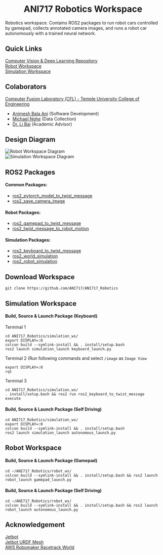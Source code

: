 
<p align="center">
  <h1 align="center">ANI717 Robotics Workspace</h1>
</p>

Robotics workspace. Contains ROS2 packages to run robot cars controlled by gamepad, collects annotated camera images, and runs a robot car autonomously with a trained neural network.<br/>

## Quick Links
[Computer Vision & Deep Learning Repository](https://github.com/ANI717/Self_Driving_CV_Repository)<br/>
[Robot Workspace](https://github.com/ANI717/ANI717_Robotics/tree/main/robot_ws)<br/>
[Simulation Workspace](https://github.com/ANI717/ANI717_Robotics/tree/main/simulation_ws)<br/>

## Colaborators
[Computer Fusion Laboratory (CFL) - Temple University College of Engineering](https://sites.temple.edu/cflab/people/)
* [Animesh Bala Ani](https://www.linkedin.com/in/ani717/) (Software Development)<br/>
* [Michael Nghe](https://sites.temple.edu/cflab/people/) (Data Collection)<br/>
* [Dr. Li Bai](https://engineering.temple.edu/about/faculty-staff/li-bai-lbai) (Academic Advisor)<br/>

## Design Diagram
<img src="https://github.com/ANI717/ANI717_Robotics/blob/main/Robot%20Workspace.png" alt="Robot Workspace Diagram" class="inline"/><br/>
<img src="https://github.com/ANI717/ANI717_Robotics/blob/main/Simulation%20Workspace.png" alt="Simulation Workspace Diagram" class="inline"/><br/>

## ROS2 Packages
#### Common Packages:<br/>
* [ros2_pytorch_model_to_twist_message](https://github.com/ANI717/ANI717_Robotics/tree/main/robot_ws/src/ros2_pytorch_model_to_twist_message)<br/>
* [ros2_save_camera_image](https://github.com/ANI717/ANI717_Robotics/tree/main/robot_ws/src/ros2_save_camera_image)<br/>

#### Robot Packages:<br/>
* [ros2_gamepad_to_twist_message](https://github.com/ANI717/ANI717_Robotics/tree/main/robot_ws/src/ros2_gamepad_to_twist_message)<br/>
* [ros2_twist_message_to_robot_motion](https://github.com/ANI717/ANI717_Robotics/tree/main/robot_ws/src/ros2_twist_message_to_robot_motion)<br/>

#### Simulation Packages:<br/>
* [ros2_keyboard_to_twist_message](https://github.com/ANI717/ANI717_Robotics/tree/main/simulation_ws/src/ros2_keyboard_to_twist_message)<br/>
* [ros2_world_simulation](https://github.com/ANI717/ANI717_Robotics/tree/main/simulation_ws/src/ros2_world_simulation)<br/>
* [ros2_robot_simulation](https://github.com/ANI717/ANI717_Robotics/tree/main/simulation_ws/src/ros2_robot_simulation)<br/>

## Download Workspace
```
git clone https://github.com/ANI717/ANI717_Robotics
```

## Simulation Workspace
#### Build, Source & Launch Package (Keyboard)
Terminal 1
```
cd ANI717_Robotics/simulation_ws/
export DISPLAY=:0
colcon build --symlink-install && . install/setup.bash
ros2 launch simulation_launch keyboard_launch.py
```

Terminal 2 (Run following commands and select `/image` as `Image View`
```
export DISPLAY=:0
rqt
```

Terminal 3
```
cd ANI717_Robotics/simulation_ws/
. install/setup.bash && ros2 run ros2_keyboard_to_twist_message execute
```

#### Build, Source & Launch Package (Self Driving)
```
cd ANI717_Robotics/simulation_ws/
export DISPLAY=:0
colcon build --symlink-install && . install/setup.bash
ros2 launch simulation_launch autonomous_launch.py
```

## Robot Workspace
#### Build, Source & Launch Package (Gamepad)
```
cd ~/ANI717_Robotics/robot_ws/
colcon build --symlink-install && . install/setup.bash && ros2 launch robot_launch gamepad_launch.py
```

#### Build, Source & Launch Package (Self Driving)
```
cd ~/ANI717_Robotics/robot_ws/
colcon build --symlink-install && . install/setup.bash && ros2 launch robot_launch autonomous_launch.py
```

## Acknowledgement
[Jetbot](https://jetbot.org/master/)<br/>
[Jetbot URDF Mesh](https://github.com/aws-samples/aws-robomaker-jetbot-ros)<br/>
[AWS Robomaker Racetrack World](https://github.com/aws-robotics/aws-robomaker-racetrack-world)<br/>
